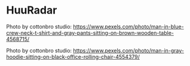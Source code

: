 # HuuRadar

Photo by cottonbro studio: https://www.pexels.com/photo/man-in-blue-crew-neck-t-shirt-and-gray-pants-sitting-on-brown-wooden-table-4568715/

Photo by cottonbro studio: https://www.pexels.com/photo/man-in-gray-hoodie-sitting-on-black-office-rolling-chair-4554379/